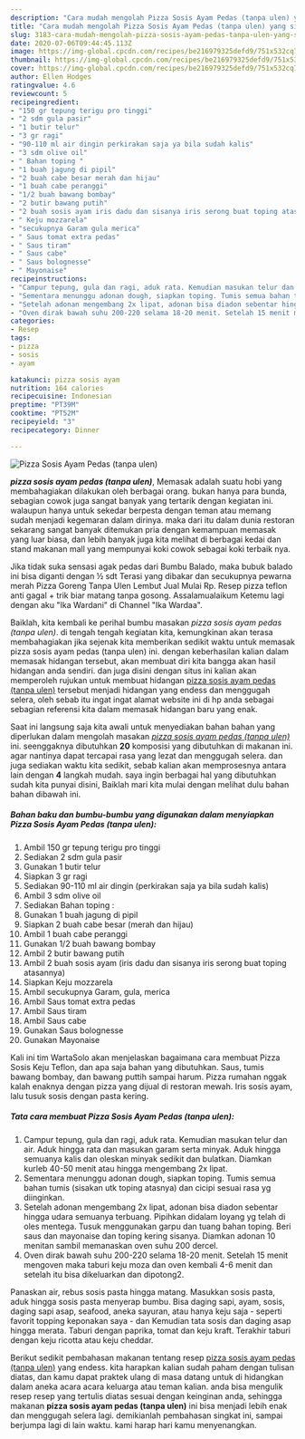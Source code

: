 ```yaml
---
description: "Cara mudah mengolah Pizza Sosis Ayam Pedas (tanpa ulen) yang simpel"
title: "Cara mudah mengolah Pizza Sosis Ayam Pedas (tanpa ulen) yang simpel"
slug: 3183-cara-mudah-mengolah-pizza-sosis-ayam-pedas-tanpa-ulen-yang-simpel
date: 2020-07-06T09:44:45.113Z
image: https://img-global.cpcdn.com/recipes/be216979325defd9/751x532cq70/pizza-sosis-ayam-pedas-tanpa-ulen-foto-resep-utama.jpg
thumbnail: https://img-global.cpcdn.com/recipes/be216979325defd9/751x532cq70/pizza-sosis-ayam-pedas-tanpa-ulen-foto-resep-utama.jpg
cover: https://img-global.cpcdn.com/recipes/be216979325defd9/751x532cq70/pizza-sosis-ayam-pedas-tanpa-ulen-foto-resep-utama.jpg
author: Ellen Hodges
ratingvalue: 4.6
reviewcount: 5
recipeingredient:
- "150 gr tepung terigu pro tinggi"
- "2 sdm gula pasir"
- "1 butir telur"
- "3 gr ragi"
- "90-110 ml air dingin perkirakan saja ya bila sudah kalis"
- "3 sdm olive oil"
- " Bahan toping "
- "1 buah jagung di pipil"
- "2 buah cabe besar merah dan hijau"
- "1 buah cabe peranggi"
- "1/2 buah bawang bombay"
- "2 butir bawang putih"
- "2 buah sosis ayam iris dadu dan sisanya iris serong buat toping atasannya"
- " Keju mozzarela"
- "secukupnya Garam gula merica"
- " Saus tomat extra pedas"
- " Saus tiram"
- " Saus cabe"
- " Saus bolognesse"
- " Mayonaise"
recipeinstructions:
- "Campur tepung, gula dan ragi, aduk rata. Kemudian masukan telur dan air. Aduk hingga rata dan masukan garam serta minyak. Aduk hingga semuanya kalis dan oleskan minyak sedikit dan bulatkan. Diamkan kurleb 40-50 menit atau hingga mengembang 2x lipat."
- "Sementara menunggu adonan dough, siapkan toping. Tumis semua bahan tumis (sisakan utk toping atasnya) dan cicipi sesuai rasa yg diinginkan."
- "Setelah adonan mengembang 2x lipat, adonan bisa diadon sebentar hingga udara semuanya terbuang. Pipihkan didalam loyang yg telah di oles mentega. Tusuk menggunakan garpu dan tuang bahan toping. Beri saus dan mayonaise dan toping kering sisanya. Diamkan adonan 10 menitan sambil memanaskan oven suhu 200 dercel."
- "Oven dirak bawah suhu 200-220 selama 18-20 menit. Setelah 15 menit mengoven maka taburi keju moza dan oven kembali 4-6 menit dan setelah itu bisa dikeluarkan dan dipotong2."
categories:
- Resep
tags:
- pizza
- sosis
- ayam

katakunci: pizza sosis ayam 
nutrition: 164 calories
recipecuisine: Indonesian
preptime: "PT39M"
cooktime: "PT52M"
recipeyield: "3"
recipecategory: Dinner

---
```



![Pizza Sosis Ayam Pedas (tanpa ulen)](https://img-global.cpcdn.com/recipes/be216979325defd9/751x532cq70/pizza-sosis-ayam-pedas-tanpa-ulen-foto-resep-utama.jpg)

<b><i>pizza sosis ayam pedas (tanpa ulen)</i></b>, Memasak adalah suatu hobi yang membahagiakan dilakukan oleh berbagai orang. bukan hanya para bunda, sebagian cowok juga sangat banyak yang tertarik dengan kegiatan ini. walaupun hanya untuk sekedar berpesta dengan teman atau memang sudah menjadi kegemaran dalam dirinya. maka dari itu dalam dunia restoran sekarang sangat banyak ditemukan pria dengan kemampuan memasak yang luar biasa, dan lebih banyak juga kita melihat di berbagai kedai dan stand makanan mall yang mempunyai koki cowok sebagai koki terbaik nya.

Jika tidak suka sensasi agak pedas dari Bumbu Balado, maka bubuk balado ini bisa diganti dengan ½ sdt Terasi yang dibakar dan secukupnya pewarna merah Pizza Goreng Tanpa Ulen Lembut Jual Mulai Rp. Resep pizza teflon anti gagal + trik biar matang tanpa gosong. Assalamualaikum Ketemu lagi dengan aku &#34;Ika Wardani&#34; di Channel &#34;Ika Wardaa&#34;.

Baiklah, kita kembali ke perihal bumbu masakan <i>pizza sosis ayam pedas (tanpa ulen)</i>. di tengah tengah kegiatan kita, kemungkinan akan terasa membahagiakan jika sejenak kita memberikan sedikit waktu untuk memasak pizza sosis ayam pedas (tanpa ulen) ini. dengan keberhasilan kalian dalam memasak hidangan tersebut, akan membuat diri kita bangga akan hasil hidangan anda sendiri. dan juga disini dengan situs ini kalian akan memperoleh rujukan untuk membuat hidangan <u>pizza sosis ayam pedas (tanpa ulen)</u> tersebut menjadi hidangan yang endess dan menggugah selera, oleh sebab itu ingat ingat alamat website ini di hp anda sebagai sebagian referensi kita dalam memasak hidangan baru yang enak.


Saat ini langsung saja kita awali untuk menyediakan bahan bahan yang diperlukan dalam mengolah masakan <u><i>pizza sosis ayam pedas (tanpa ulen)</i></u> ini. seenggaknya dibutuhkan <b>20</b> komposisi yang dibutuhkan di makanan ini. agar nantinya dapat tercapai rasa yang lezat dan menggugah selera. dan juga sediakan waktu kita sedikit, sebab kalian akan memprosesnya antara lain dengan <b>4</b> langkah mudah. saya ingin berbagai hal yang dibutuhkan sudah kita punyai disini, Baiklah mari kita mulai dengan melihat dulu bahan bahan dibawah ini.

<!--inarticleads1-->

##### Bahan baku dan bumbu-bumbu yang digunakan dalam menyiapkan Pizza Sosis Ayam Pedas (tanpa ulen):

1. Ambil 150 gr tepung terigu pro tinggi
1. Sediakan 2 sdm gula pasir
1. Gunakan 1 butir telur
1. Siapkan 3 gr ragi
1. Sediakan 90-110 ml air dingin (perkirakan saja ya bila sudah kalis)
1. Ambil 3 sdm olive oil
1. Sediakan  Bahan toping :
1. Gunakan 1 buah jagung di pipil
1. Siapkan 2 buah cabe besar (merah dan hijau)
1. Ambil 1 buah cabe peranggi
1. Gunakan 1/2 buah bawang bombay
1. Ambil 2 butir bawang putih
1. Ambil 2 buah sosis ayam (iris dadu dan sisanya iris serong buat toping atasannya)
1. Siapkan  Keju mozzarela
1. Ambil secukupnya Garam, gula, merica
1. Ambil  Saus tomat extra pedas
1. Ambil  Saus tiram
1. Ambil  Saus cabe
1. Gunakan  Saus bolognesse
1. Gunakan  Mayonaise


Kali ini tim WartaSolo akan menjelaskan bagaimana cara membuat Pizza Sosis Keju Teflon, dan apa saja bahan yang dibutuhkan. Saus, tumis bawang bombay, dan bawang puttih sampai harum. Pizza rumahan nggak kalah enaknya dengan pizza yang dijual di restoran mewah. Iris sosis ayam, lalu tusuk sosis dengan pasta kering. 

<!--inarticleads2-->

##### Tata cara membuat Pizza Sosis Ayam Pedas (tanpa ulen):

1. Campur tepung, gula dan ragi, aduk rata. Kemudian masukan telur dan air. Aduk hingga rata dan masukan garam serta minyak. Aduk hingga semuanya kalis dan oleskan minyak sedikit dan bulatkan. Diamkan kurleb 40-50 menit atau hingga mengembang 2x lipat.
1. Sementara menunggu adonan dough, siapkan toping. Tumis semua bahan tumis (sisakan utk toping atasnya) dan cicipi sesuai rasa yg diinginkan.
1. Setelah adonan mengembang 2x lipat, adonan bisa diadon sebentar hingga udara semuanya terbuang. Pipihkan didalam loyang yg telah di oles mentega. Tusuk menggunakan garpu dan tuang bahan toping. Beri saus dan mayonaise dan toping kering sisanya. Diamkan adonan 10 menitan sambil memanaskan oven suhu 200 dercel.
1. Oven dirak bawah suhu 200-220 selama 18-20 menit. Setelah 15 menit mengoven maka taburi keju moza dan oven kembali 4-6 menit dan setelah itu bisa dikeluarkan dan dipotong2.


Panaskan air, rebus sosis pasta hingga matang. Masukkan sosis pasta, aduk hingga sosis pasta menyerap bumbu. Bisa daging sapi, ayam, sosis, daging sapi asap, seafood, aneka sayuran, atau hanya keju saja - seperti favorit topping keponakan saya - dan Kemudian tata sosis dan daging asap hingga merata. Taburi dengan paprika, tomat dan keju kraft. Terakhir taburi dengan keju ricotta atau keju cheddar. 

Berikut sedikit pembahasan makanan tentang resep <u>pizza sosis ayam pedas (tanpa ulen)</u> yang endess. kita harapkan kalian sudah paham dengan tulisan diatas, dan kamu dapat praktek ulang di masa datang untuk di hidangkan dalam aneka acara acara keluarga atau teman kalian. anda bisa mengulik resep resep yang tertulis diatas sesuai dengan keinginan anda, sehingga makanan <b>pizza sosis ayam pedas (tanpa ulen)</b> ini bisa menjadi lebih enak dan menggugah selera lagi. demikianlah pembahasan singkat ini, sampai berjumpa lagi di lain waktu. kami harap hari kamu menyenangkan.
